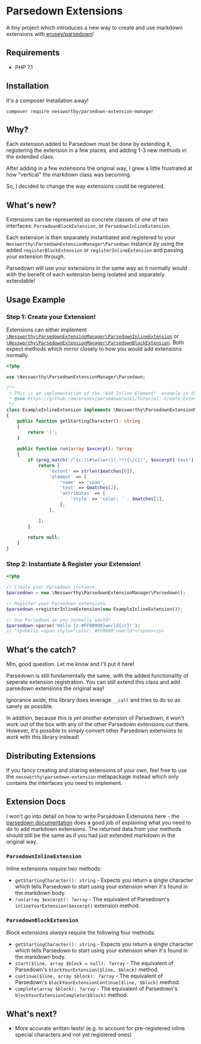 # Parsedown Extensions

A tiny project which introduces a new way to create and use markdown extensions with [erusev/parsedown][1]!

## Requirements

* PHP 7.1

## Installation

It's a composer installation away!

```
composer require nessworthy/parsedown-extension-manager
```

## Why?

Each extension added to Parsedown must be done by extending it, registering the extension in a few places, and adding
1-3 new methods in the extended class.

After adding in a few extensions the original way, I grew a little frustrated at how "vertical" the markdown
class was becoming. 

So, I decided to change the way extensions could be registered.

## What's new?

Extensions can be represented as concrete classes of one of two interfaces: `ParsedownBlockExtension`, or `ParsedownInlineExtension`.

Each extension is then separately instantiated and registered to your `Nessworthy\ParsedownExtensionManager\Parsedown` instance by using the added
`registerBlockExtension` or `registerInlineExtension` and passing your extension through.

Parsedown will use your extensions in the same way as it normally would with the benefit of each extension being isolated
and separately extendable!

## Usage Example

### Step 1: Create your Extension!

Extensions can either implement [`\Nessworthy\ParsedownExtensionManager\ParsedownInlineExtension`][2] or
[`\Nessworthy\ParsedownExtensionManager\ParsedownBlockExtension`][3]. Both expect methods which mirror closely to how you would
add extensions normally.

```php
<?php

use \Nessworthy\ParsedownExtensionManager\Parsedown;

/**
 * This is an implementation of the "Add Inline Element"  example in the parsedown docs.
 * @see https://github.com/erusev/parsedown/wiki/Tutorial:-Create-Extensions#add-inline-element
 */
class ExampleInlineExtension implements \Nessworthy\ParsedownExtensionManager\ParsedownInlineExtension
{
    public function getStartingCharacter(): string
    {
        return '{';
    }
    
    public function run(array $excerpt): ?array
    {
        if (preg_match('/^{c:([#\w]\w+)}(.*?){\/c}/', $excerpt['text'], $matches)) {
            return [
                'extent' => strlen($matches[0]), 
                'element' => [
                    'name' => 'span',
                    'text' => $matches[2],
                    'attributes' => [
                        'style' => 'color: ' . $matches[1],
                    ],
                ],

            ];
        }
        
        return null;
    }
}

```

### Step 2: Instantiate & Register your Extension!

```php
<?php

// Create your Parsedown instance.
$parsedown = new \Nessworthy\ParsedownExtensionManager\Parsedown();

// Register your Parsedown extensions.
$parsedown->registerInlineExtension(new ExampleInlineExtension());

// Use Parsedown as you normally would!
$parsedown->parse('Hello {c:#FF00000}world{/c}!');
// "<p>Hello <span style="color: #FF0000">world!</span></p>
``` 

## What's the catch?

Mm, good question. Let me know and I'll put it here!

Parsedown is still fundamentally the same, with the added functionality of seperate extension registration.
You can still extend this class and add parsedown extensions the original way!

Ignorance aside, this library does leverage `__call` and tries to do so
as sanely as possible.

In addition, because this is _yet another_ extension of Parsedown, it won't work out of the box with any of the other
Parsedown extensions out there. However, it's possible to simply convert other Parsedown extensions to work with
this library instead!

## Distributing Extensions

If you fancy creating and sharing extensions of your own, feel free to use the `nessworthy\parsedown-extension` 
metapackage instead which only contains the interfaces you need to implement.

## Extension Docs

I won't go into detail on how to write Parsedown Extensions here - the [parsedown documentation][4] does a good job
of explaining what you need to do to add markdown extensions. The returned data from your methods should still be
the same as if you had just extended markdown in the original way.

### `ParsedownInlineExtension`

Inline extensions require two methods:
* `getStartingCharacter(): string` - Expects you return a single character which tells Parsedown to start using
your extension when it's found in the markdown body.
* `run(array $excerpt): ?array` - The equivalent of Parsedown's `inlineYourExtension($excerpt)` extension method.

### `ParsedownBlockExtension`

Block extensions *always* require the following four methods:

* `getStartingCharacter(): string` - Expects you return a single character which tells Parsedown to start using your 
extension when it's found in the markdown body.
* `start($line, array $block = null): ?array` - The equivalent of Parsedown's `blockYourExtension($line, $block)` method.
* `continue($line, array $block): ?array` - The equivalent of Parsedown's `blockYourExtensionContinue($line, $block)` method.
* `complete(array $block): ?array` - The equivalent of Parsedown's `blockYourExtensionComplete($block)` method. 

## What's next?

* More accurate written tests! (e.g. to account for pre-registered inline special characters and not yet registered ones)

[1]:https://github.com/erusev/parsedown/
[2]:https://github.com/Nessworthy/parsedown-extension/blob/master/src/ParsedownInlineExtension.php
[3]:https://github.com/Nessworthy/parsedown-extension/blob/master/src/ParsedownBlockExtension.php
[4]:https://github.com/erusev/parsedown/wiki/Tutorial:-Create-Extensions#add-inline-element